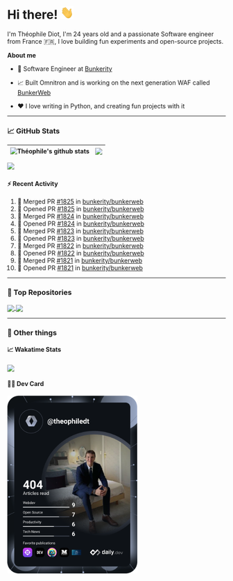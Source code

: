 # Hi there! <img src="./wave.gif" width="30px" height="30px" />

I'm Théophile Diot, I'm 24 years old and a passionate Software engineer from France 🇫🇷, I love building fun experiments and open-source projects.

**About me**

- 💼 Software Engineer at [Bunkerity](https://www.bunkerity.com/)

- 📈 Built Omnitron and is working on the next generation WAF called [BunkerWeb](https://www.bunkerweb.io)

- ❤️ I love writing in Python, and creating fun projects with it

---

### 📈 GitHub Stats

| <img align="center" src="https://github-readme-stats.vercel.app/api?username=TheophileDiot&show_icons=true&include_all_commits=true&theme=algolia&hide_border=true&rank_icon=github" alt="Théophile's github stats" /> | <img align="center" src="https://github-readme-stats.vercel.app/api/top-langs/?username=TheophileDiot&layout=compact&theme=algolia&hide_border=true" /> |
| ---------------------------------------------------------------------------------------------------------------------------------------------------------------------------------------------------------------------- | ------------------------------------------------------------------------------------------------------------------------------------------------------- |

![](https://github-readme-activity-graph.vercel.app/graph?username=TheophileDiot&theme=tokyo-night)

#### :zap: Recent Activity

<!--START_SECTION:activity-->
1. 🎉 Merged PR [#1825](https://github.com/bunkerity/bunkerweb/pull/1825) in [bunkerity/bunkerweb](https://github.com/bunkerity/bunkerweb)
2. 💪 Opened PR [#1825](https://github.com/bunkerity/bunkerweb/pull/1825) in [bunkerity/bunkerweb](https://github.com/bunkerity/bunkerweb)
3. 🎉 Merged PR [#1824](https://github.com/bunkerity/bunkerweb/pull/1824) in [bunkerity/bunkerweb](https://github.com/bunkerity/bunkerweb)
4. 💪 Opened PR [#1824](https://github.com/bunkerity/bunkerweb/pull/1824) in [bunkerity/bunkerweb](https://github.com/bunkerity/bunkerweb)
5. 🎉 Merged PR [#1823](https://github.com/bunkerity/bunkerweb/pull/1823) in [bunkerity/bunkerweb](https://github.com/bunkerity/bunkerweb)
6. 💪 Opened PR [#1823](https://github.com/bunkerity/bunkerweb/pull/1823) in [bunkerity/bunkerweb](https://github.com/bunkerity/bunkerweb)
7. 🎉 Merged PR [#1822](https://github.com/bunkerity/bunkerweb/pull/1822) in [bunkerity/bunkerweb](https://github.com/bunkerity/bunkerweb)
8. 💪 Opened PR [#1822](https://github.com/bunkerity/bunkerweb/pull/1822) in [bunkerity/bunkerweb](https://github.com/bunkerity/bunkerweb)
9. 🎉 Merged PR [#1821](https://github.com/bunkerity/bunkerweb/pull/1821) in [bunkerity/bunkerweb](https://github.com/bunkerity/bunkerweb)
10. 💪 Opened PR [#1821](https://github.com/bunkerity/bunkerweb/pull/1821) in [bunkerity/bunkerweb](https://github.com/bunkerity/bunkerweb)
<!--END_SECTION:activity-->

---

### 🔧 Top Repositories

<a href="https://github.com/bunkerity/bunkerweb">
  <img align="center" src="https://github-readme-stats.vercel.app/api/pin/?username=Bunkerity&repo=bunkerweb&theme=algolia" />
</a>
<a href="https://github.com/TheophileDiot/Omnitron">
  <img align="center" src="https://github-readme-stats.vercel.app/api/pin/?username=TheophileDiot&repo=Omnitron&theme=algolia" />
</a>

---

### 🎉 Other things

#### 📈 Wakatime Stats

<a href="https://wakatime.com/@theophile_bunkerity">
  <img align="center" src="https://github-readme-stats.vercel.app/api/wakatime?username=3aa5ce41-c253-43d9-8441-a721e446a45f&layout=compact&theme=algolia" />
</a>

#### 👨‍💻 Dev Card

<a href="https://app.daily.dev/TheophileDt">
  <img src="./devcard.svg" width="300" alt="Théophile Diot's Dev Card"/>
</a>

